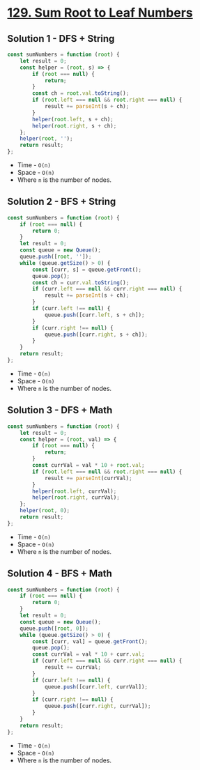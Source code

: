# [129. Sum Root to Leaf Numbers](https://leetcode.com/problems/sum-root-to-leaf-numbers/)

## Solution 1 - DFS + String

```js
const sumNumbers = function (root) {
    let result = 0;
    const helper = (root, s) => {
        if (root === null) {
            return;
        }
        const ch = root.val.toString();
        if (root.left === null && root.right === null) {
            result += parseInt(s + ch);
        }
        helper(root.left, s + ch);
        helper(root.right, s + ch);
    };
    helper(root, '');
    return result;
};
```

-   Time - `O(n)`
-   Space - `O(n)`
-   Where `n` is the number of nodes.

## Solution 2 - BFS + String

```js
const sumNumbers = function (root) {
    if (root === null) {
        return 0;
    }
    let result = 0;
    const queue = new Queue();
    queue.push([root, '']);
    while (queue.getSize() > 0) {
        const [curr, s] = queue.getFront();
        queue.pop();
        const ch = curr.val.toString();
        if (curr.left === null && curr.right === null) {
            result += parseInt(s + ch);
        }
        if (curr.left !== null) {
            queue.push([curr.left, s + ch]);
        }
        if (curr.right !== null) {
            queue.push([curr.right, s + ch]);
        }
    }
    return result;
};
```

-   Time - `O(n)`
-   Space - `O(n)`
-   Where `n` is the number of nodes.

## Solution 3 - DFS + Math

```js
const sumNumbers = function (root) {
    let result = 0;
    const helper = (root, val) => {
        if (root === null) {
            return;
        }
        const currVal = val * 10 + root.val;
        if (root.left === null && root.right === null) {
            result += parseInt(currVal);
        }
        helper(root.left, currVal);
        helper(root.right, currVal);
    };
    helper(root, 0);
    return result;
};
```

-   Time - `O(n)`
-   Space - `O(n)`
-   Where `n` is the number of nodes.

## Solution 4 - BFS + Math

```js
const sumNumbers = function (root) {
    if (root === null) {
        return 0;
    }
    let result = 0;
    const queue = new Queue();
    queue.push([root, 0]);
    while (queue.getSize() > 0) {
        const [curr, val] = queue.getFront();
        queue.pop();
        const currVal = val * 10 + curr.val;
        if (curr.left === null && curr.right === null) {
            result += currVal;
        }
        if (curr.left !== null) {
            queue.push([curr.left, currVal]);
        }
        if (curr.right !== null) {
            queue.push([curr.right, currVal]);
        }
    }
    return result;
};
```

-   Time - `O(n)`
-   Space - `O(n)`
-   Where `n` is the number of nodes.
